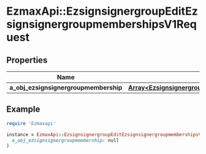 # EzmaxApi::EzsignsignergroupEditEzsignsignergroupmembershipsV1Request

## Properties

| Name | Type | Description | Notes |
| ---- | ---- | ----------- | ----- |
| **a_obj_ezsignsignergroupmembership** | [**Array&lt;EzsignsignergroupmembershipRequestCompound&gt;**](EzsignsignergroupmembershipRequestCompound.md) |  |  |

## Example

```ruby
require 'Ezmaxapi'

instance = EzmaxApi::EzsignsignergroupEditEzsignsignergroupmembershipsV1Request.new(
  a_obj_ezsignsignergroupmembership: null
)
```

